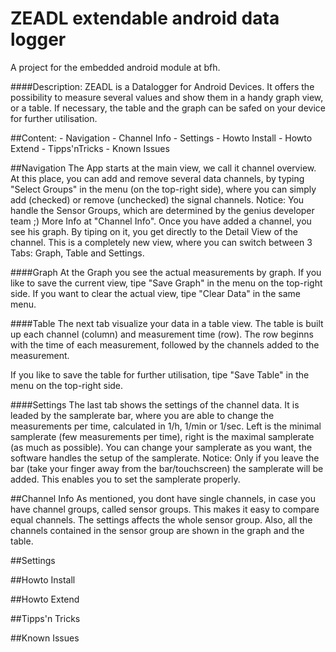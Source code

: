 # ZEADL extendable android data logger
A project for the embedded android module at bfh.

####Description: 
ZEADL is a Datalogger for Android Devices. It offers the possibility to measure several values and show them in a handy graph view, or a table. If necessary, the table and the graph can be safed on your device for further utilisation.

##Content:
	- Navigation
	- Channel Info
	- Settings
	- Howto Install
	- Howto Extend
	- Tipps'nTricks
	- Known Issues


##Navigation
The App starts at the main view, we call it channel overview. At this place, you can add and remove several data channels, by typing "Select Groups" in the menu (on the top-right side), where you can simply add (checked) or remove (unchecked) the signal channels.
Notice: You handle the Sensor Groups, which are determined by the genius developer team ;) More Info at "Channel Info".
Once you have added a channel, you see his graph. By tiping on it, you get directly to the Detail View of the channel. This is a completely new view, where you can switch between 3 Tabs: Graph, Table and Settings.

####Graph
At the Graph you see the actual measurements by graph. If you like to save the current view, tipe "Save Graph" in the menu on the top-right side. If you want to clear the actual view, tipe "Clear Data" in the same menu.

####Table
The next tab visualize your data in a table view. The table is built up each channel (column) and measurement time (row).
The row beginns with the time of each measurement, followed by the channels added to the measurement.

If you like to save the table for further utilisation, tipe "Save Table" in the menu on the top-right side.

####Settings
The last tab shows the settings of the channel data. It is leaded by the samplerate bar, where you are able to change the measurements per time, calculated in 1/h, 1/min or 1/sec. Left is the minimal samplerate (few measurements per time), right is the maximal samplerate (as much as possible). You can change your samplerate as you want, the software handles the setup of the samplerate. Notice: Only if you leave the bar (take your finger away from the bar/touchscreen) the samplerate will be added. This enables you to set the samplerate properly.

##Channel Info
As mentioned, you dont have single channels, in case you have channel groups, called sensor groups. This makes it easy to compare equal channels. The settings affects the whole sensor group. Also, all the channels contained in the sensor group are shown in the graph and the table.

##Settings


##Howto Install


##Howto Extend


##Tipps'n Tricks


##Known Issues


